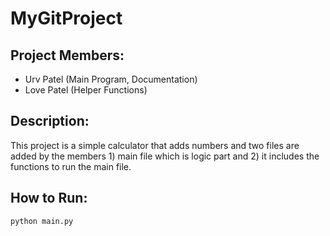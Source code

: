 # MyGitProject

## Project Members:
- Urv Patel (Main Program, Documentation)
- Love Patel (Helper Functions)

## Description:
This project is a simple calculator that adds numbers and two files are added by the members 1) main file which is logic part and 2) it includes the functions to run the main file.

## How to Run:
```bash
python main.py
